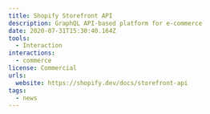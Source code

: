 ```yaml
---
title: Shopify Storefront API
description: GraphQL API-based platform for e-commerce
date: 2020-07-31T15:30:40.164Z
tools:
  - Interaction
interactions:
  - commerce
license: Commercial
urls:
  website: https://shopify.dev/docs/storefront-api
tags:
  - news
---
```

